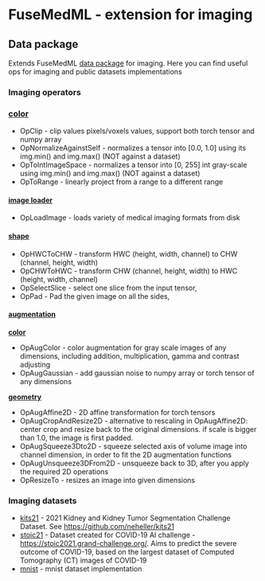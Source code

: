 # FuseMedML - extension for imaging

## Data package
Extends FuseMedML [data package](../fuse/data/README.md) for imaging.
Here you can find useful ops for imaging and public datasets implementations

### Imaging operators

### [color](data/ops/color.py)
* OpClip - clip values pixels/voxels values, support both torch tensor and numpy array
* OpNormalizeAgainstSelf - normalizes a tensor into [0.0, 1.0] using its img.min() and img.max() (NOT against a dataset)
* OpToIntImageSpace - normalizes a tensor into [0, 255] int gray-scale using img.min() and img.max() (NOT against a dataset)
* OpToRange - linearly project from a range to a different range

#### [image loader](data/ops/image_loader.py)
* OpLoadImage - loads variety of medical imaging formats from disk


#### [shape](data/ops/shape_ops.py)
* OpHWCToCHW - transform HWC (height, width, channel) to CHW (channel, height, width)
* OpCHWToHWC - transform CHW (channel, height, width) to HWC (height, width, channel)
* OpSelectSlice - select one slice from the input tensor, 
* OpPad - Pad the given image on all the sides, 

#### [augmentation](data/ops/aug/)

[**color**](data/ops/aug/color.py)
* OpAugColor - color augmentation for gray scale images of any dimensions, including addition, multiplication, gamma and contrast adjusting 
* OpAugGaussian - add gaussian noise to numpy array or torch tensor of any dimensions
  
[**geometry**](data/ops/aug/geometry.py)
* OpAugAffine2D -  2D affine transformation for torch tensors
* OpAugCropAndResize2D - alternative to rescaling in OpAugAffine2D: center crop and resize back to the original dimensions. if scale is bigger than 1.0, the image is first padded.
* OpAugSqueeze3Dto2D - squeeze selected axis of volume image into channel dimension, in order to fit the 2D augmentation functions
* OpAugUnsqueeze3DFrom2D - unsqueeze back to 3D, after you apply the required 2D operations
* OpResizeTo - resizes an image into given dimensions

### Imaging datasets
* [kits21](datasets/kits21.py) - 2021 Kidney and Kidney Tumor Segmentation Challenge Dataset. See https://github.com/neheller/kits21
* [stoic21](datasets/stoic21.py) - Dataset created for COVID-19 AI challenge - https://stoic2021.grand-challenge.org/. Aims to predict the severe outcome of COVID-19, based on the largest dataset of Computed Tomography (CT) images of COVID-19
* [mnist](datasets/mnist.py) - mnist dataset implementation

